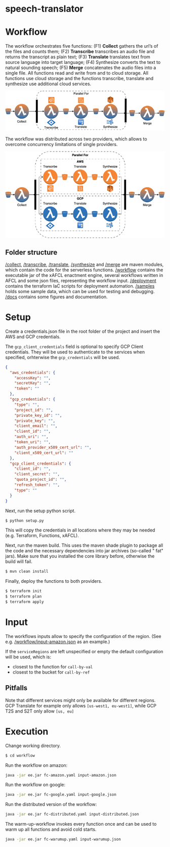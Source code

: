 # speech-translator

# Workflow

The workflow orchestrates five functions: (F1)
**Collect** gathers the url’s of the files and counts them; (F2) **Transcribe**
transcribes an audio file and returns the transcript as plain text; (F3) **Translate** translates text from source
language
into target language; (F4) Synthesize converts
the text to natural sounding speech; (F5) **Merge** concatenates the audio files into a single file. All functions read
and write from and to cloud storage. All functions use cloud storage and the functions transcribe, translate and
synthesize use additional cloud services.

![](docs/simple-fc.png)

The workflow was distributed across two providers, which allows to overcome concurrency limitations of single
providers.

![](docs/transformed-fc.png)

## Folder structure

[/collect](collect), [/transcribe](transcribe), [/translate](translate), [/synthesize](synthesize) and [/merge](merge)
are maven
modules, which contain the code for the serverless functions. [/workflow](workflow) contains the executable jar of the
xAFCL enactment engine, several workflows written in
AFCL and some json files, representing the workflow input. [/deployment](deployment) contains the terraform IaC scripts
for
deployment automation. [/samples](samples) holds some sample data, which can
be used for testing and debugging. [/docs](docs) contains some figures and documentation.

# Setup

Create a credentials.json file in the root folder of the project and insert the AWS and GCP credentials.

The ```gcp_client_credentials``` field is optional to specify GCP Client credentials. 
They will be used to authenticate to the services when specified, orhterwise the ```gcp_credentials``` will be used. 

```json
{
  "aws_credentials": {
    "accessKey": "",
    "secretKey": "",
    "token": ""
  },
  "gcp_credentials": {
    "type": "",
    "project_id": "",
    "private_key_id": "",
    "private_key": "",
    "client_email": "",
    "client_id": "",
    "auth_uri": "",
    "token_uri": "",
    "auth_provider_x509_cert_url": "",
    "client_x509_cert_url": ""
  }, 
  "gcp_client_credentials": {
    "client_id": "",
    "client_secret": "",
    "quota_project_id": "",
    "refresh_token": "",
    "type": ""
  }
}
```

Next, run the setup python script.

```bash
$ python setup.py
```

This will copy the credentials in all locations where they may be needed (e.g. Terraform, Functions, xAFCL).

Next, run the maven build. This uses the maven shade plugin to package all the code and the necessary dependencies into
jar archives (so-called "
fat" jars). Make sure that you installed the core library before, otherwise the build will fail.

```bash
$ mvn clean install
```

Finally, deploy the functions to both providers.

```bash
$ terraform init
$ terraform plan
$ terraform apply
```

# Input

The workflows inputs allow to specify the configuration of the region.
(See e.g. [/workflow/input-amazon.json](/workflow/input-amazon.json) as an example.)

If the `serviceRegions` are left unspecified or empty the default configuration will be used, which is: 

- closest to the function for `call-by-val`
- closest to the bucket for `call-by-ref`

## Pitfalls
Note that different services might only be available for different regions.
GCP Translate for example only allows `[us-west1, eu-west1]`, while GCP T2S and S2T only allow `[us, eu]`

# Execution

Change working directory.

```bash
$ cd workflow
```

Run the workflow on amazon:

```bash
java -jar ee.jar fc-amazon.yaml input-amazon.json
```

Run the workflow on google:

```bash
java -jar ee.jar fc-google.yaml input-google.json
```

Run the distributed version of the workflow:

```bash
java -jar ee.jar fc-distributed.yaml input-distributed.json
```

The warm-up-workflow invokes every function once and can be used to warm up all functions and avoid cold starts.

```bash
java -jar ee.jar fc-warumup.yaml input-warumup.json
```
